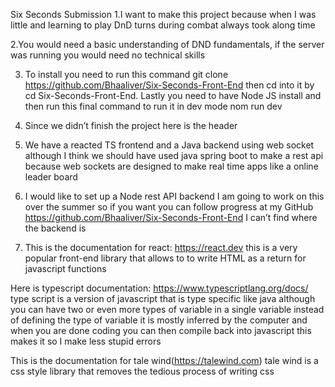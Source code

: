 Six Seconds Submission
1.I want to make this project because when I was little and learning to play DnD turns during combat always took along time

2.You would need a basic understanding of DND fundamentals, if the server was running you would need no technical skills

3. To install you need to run this command git clone https://github.com/Bhaaliver/Six-Seconds-Front-End then cd into it by cd Six-Seconds-Front-End. Lastly you need to have Node JS install and then run this final command to run it in dev mode nom run dev

4. Since we didn’t finish the project here is the header
5. We have a reacted TS frontend and a Java backend using web socket although I think we should have used java spring boot to make a rest api because web sockets are designed to make real time apps like a online leader board
6. I would like to set up a Node rest API backend I am going to work on this over the summer so if you want you can follow progress at my GitHub https://github.com/Bhaaliver/Six-Seconds-Front-End I can’t find where the backend is
7. This is the documentation for react: https://react.dev this is a very popular front-end library that allows to to write HTML as a return for javascript functions

Here is typescript documentation: https://www.typescriptlang.org/docs/ type script is a version of javascript that is type specific like java although you can have two or even more types of variable in a single variable instead of defining the type of variable it is mostly inferred by the computer and when you are done coding you can then compile back into javascript this makes it so I make less stupid errors

This is the documentation for tale wind(https://talewind.com) tale wind is a css style library that removes the tedious process of writing css
